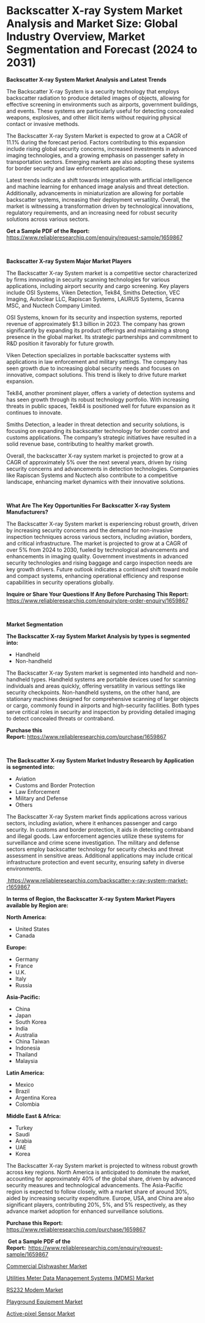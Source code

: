 <p><h1>Backscatter X-ray System Market Analysis and Market Size: Global Industry Overview, Market Segmentation and Forecast (2024 to 2031)</h1></p><p><strong>Backscatter X-ray System Market Analysis and Latest Trends</strong></p>
<p><p>The Backscatter X-ray System is a security technology that employs backscatter radiation to produce detailed images of objects, allowing for effective screening in environments such as airports, government buildings, and events. These systems are particularly useful for detecting concealed weapons, explosives, and other illicit items without requiring physical contact or invasive methods. </p><p>The Backscatter X-ray System Market is expected to grow at a CAGR of 11.1% during the forecast period. Factors contributing to this expansion include rising global security concerns, increased investments in advanced imaging technologies, and a growing emphasis on passenger safety in transportation sectors. Emerging markets are also adopting these systems for border security and law enforcement applications.</p><p>Latest trends indicate a shift towards integration with artificial intelligence and machine learning for enhanced image analysis and threat detection. Additionally, advancements in miniaturization are allowing for portable backscatter systems, increasing their deployment versatility. Overall, the market is witnessing a transformation driven by technological innovations, regulatory requirements, and an increasing need for robust security solutions across various sectors.</p></p>
<p><strong>Get a Sample PDF of the Report:&nbsp;</strong> <a href="https://www.reliableresearchiq.com/enquiry/request-sample/1659867?utm_campaign=1137&utm_medium=2&utm_source=Github&utm_content=ia&utm_term=26102024&utm_id=backscatter-x-ray-system">https://www.reliableresearchiq.com/enquiry/request-sample/1659867</a></p>
<p>&nbsp;</p>
<p><strong>Backscatter X-ray System Major Market Players</strong></p>
<p><p>The Backscatter X-ray System market is a competitive sector characterized by firms innovating in security scanning technologies for various applications, including airport security and cargo screening. Key players include OSI Systems, Viken Detection, Tek84, Smiths Detection, VEC Imaging, Autoclear LLC, Rapiscan Systems, LAURUS Systems, Scanna MSC, and Nuctech Company Limited.</p><p>OSI Systems, known for its security and inspection systems, reported revenue of approximately $1.3 billion in 2023. The company has grown significantly by expanding its product offerings and maintaining a strong presence in the global market. Its strategic partnerships and commitment to R&D position it favorably for future growth.</p><p>Viken Detection specializes in portable backscatter systems with applications in law enforcement and military settings. The company has seen growth due to increasing global security needs and focuses on innovative, compact solutions. This trend is likely to drive future market expansion.</p><p>Tek84, another prominent player, offers a variety of detection systems and has seen growth through its robust technology portfolio. With increasing threats in public spaces, Tek84 is positioned well for future expansion as it continues to innovate.</p><p>Smiths Detection, a leader in threat detection and security solutions, is focusing on expanding its backscatter technology for border control and customs applications. The company’s strategic initiatives have resulted in a solid revenue base, contributing to healthy market growth.</p><p>Overall, the backscatter X-ray system market is projected to grow at a CAGR of approximately 5% over the next several years, driven by rising security concerns and advancements in detection technologies. Companies like Rapiscan Systems and Nuctech also contribute to a competitive landscape, enhancing market dynamics with their innovative solutions.</p></p>
<p>&nbsp;</p>
<p><strong>What Are The Key Opportunities For Backscatter X-ray System Manufacturers?</strong></p>
<p><p>The Backscatter X-ray System market is experiencing robust growth, driven by increasing security concerns and the demand for non-invasive inspection techniques across various sectors, including aviation, borders, and critical infrastructure. The market is projected to grow at a CAGR of over 5% from 2024 to 2030, fueled by technological advancements and enhancements in imaging quality. Government investments in advanced security technologies and rising baggage and cargo inspection needs are key growth drivers. Future outlook indicates a continued shift toward mobile and compact systems, enhancing operational efficiency and response capabilities in security operations globally.</p></p>
<p><strong>Inquire or Share Your Questions If Any Before Purchasing This Report:</strong> <a href="https://www.reliableresearchiq.com/enquiry/pre-order-enquiry/1659867?utm_campaign=1137&utm_medium=2&utm_source=Github&utm_content=ia&utm_term=26102024&utm_id=backscatter-x-ray-system">https://www.reliableresearchiq.com/enquiry/pre-order-enquiry/1659867</a></p>
<p>&nbsp;</p>
<p><strong>Market Segmentation</strong></p>
<p><strong>The Backscatter X-ray System Market Analysis by types is segmented into:</strong></p>
<p><ul><li>Handheld</li><li>Non-handheld</li></ul></p>
<p><p>The Backscatter X-ray System market is segmented into handheld and non-handheld types. Handheld systems are portable devices used for scanning individuals and areas quickly, offering versatility in various settings like security checkpoints. Non-handheld systems, on the other hand, are stationary machines designed for comprehensive scanning of larger objects or cargo, commonly found in airports and high-security facilities. Both types serve critical roles in security and inspection by providing detailed imaging to detect concealed threats or contraband.</p></p>
<p><strong>Purchase this Report:&nbsp;</strong><a href="https://www.reliableresearchiq.com/purchase/1659867?utm_campaign=1137&utm_medium=2&utm_source=Github&utm_content=ia&utm_term=26102024&utm_id=backscatter-x-ray-system">https://www.reliableresearchiq.com/purchase/1659867</a></p>
<p>&nbsp;</p>
<p><strong>The Backscatter X-ray System Market Industry Research by Application is segmented into:</strong></p>
<p><ul><li>Aviation</li><li>Customs and Border Protection​</li><li>Law Enforcement</li><li>Military and Defense​</li><li>Others</li></ul></p>
<p><p>The Backscatter X-ray System market finds applications across various sectors, including aviation, where it enhances passenger and cargo security. In customs and border protection, it aids in detecting contraband and illegal goods. Law enforcement agencies utilize these systems for surveillance and crime scene investigation. The military and defense sectors employ backscatter technology for security checks and threat assessment in sensitive areas. Additional applications may include critical infrastructure protection and event security, ensuring safety in diverse environments.</p></p>
<p><a href="https://www.reliableresearchiq.com/backscatter-x-ray-system-market-r1659867?utm_campaign=1137&utm_medium=2&utm_source=Github&utm_content=ia&utm_term=26102024&utm_id=backscatter-x-ray-system">&nbsp;https://www.reliableresearchiq.com/backscatter-x-ray-system-market-r1659867</a></p>
<p><strong>In terms of Region, the Backscatter X-ray System Market Players available by Region are:</strong></p>
<p>
    <p> <strong> North America: </strong>
        <ul>
            <li>United States</li>
            <li>Canada</li>
        </ul>
        </p> 
    <p> <strong> Europe: </strong>
        <ul>
            <li>Germany</li>
            <li>France</li>
            <li>U.K.</li>
            <li>Italy</li>
            <li>Russia</li>
        </ul>
        </p> 
    <p> <strong> Asia-Pacific: </strong>
        <ul>
            <li>China</li>
            <li>Japan</li>
            <li>South Korea</li>
            <li>India</li>
            <li>Australia</li>
            <li>China Taiwan</li>
            <li>Indonesia</li>
            <li>Thailand</li>
            <li>Malaysia</li>
        </ul>
        </p> 
    <p> <strong> Latin America: </strong>
        <ul>
            <li>Mexico</li>
            <li>Brazil</li>
            <li>Argentina Korea</li>
            <li>Colombia</li>
        </ul>
        </p> 
    <p> <strong> Middle East & Africa: </strong>
        <ul>
            <li>Turkey</li>
            <li>Saudi</li>
            <li>Arabia</li>
            <li>UAE</li>
            <li>Korea</li>
        </ul>
    </p>
    </p>
<p><p>The Backscatter X-ray System market is projected to witness robust growth across key regions. North America is anticipated to dominate the market, accounting for approximately 40% of the global share, driven by advanced security measures and technological advancements. The Asia-Pacific region is expected to follow closely, with a market share of around 30%, aided by increasing security expenditure. Europe, USA, and China are also significant players, contributing 20%, 5%, and 5% respectively, as they advance market adoption for enhanced surveillance solutions.</p></p>
<p><strong>Purchase this Report: </strong><a href="https://www.reliableresearchiq.com/purchase/1659867?utm_campaign=1137&utm_medium=2&utm_source=Github&utm_content=ia&utm_term=26102024&utm_id=backscatter-x-ray-system">https://www.reliableresearchiq.com/purchase/1659867</a></p>
<p>&nbsp;<strong>Get a Sample PDF of the Report:&nbsp;&nbsp;</strong><a href="https://www.reliableresearchiq.com/enquiry/request-sample/1659867?utm_campaign=1137&utm_medium=2&utm_source=Github&utm_content=ia&utm_term=26102024&utm_id=backscatter-x-ray-system">https://www.reliableresearchiq.com/enquiry/request-sample/1659867</a></p>
<p><strong></strong></p>
<p><p><a href="https://issuu.com/reportprime-2/docs/commercial-dishwasher-market-size-2_6f2c6f5ec6e627?utm_campaign=1137&utm_medium=2&utm_source=Github&utm_content=ia&utm_term=26102024&utm_id=backscatter-x-ray-system">Commercial Dishwasher Market</a></p><p><a href="https://github.com/graciah1naze/Market-Research-Report-List-1/blob/main/utilities-meter-data-management-systems-mdms-market.md?utm_campaign=1137&utm_medium=2&utm_source=Github&utm_content=ia&utm_term=26102024&utm_id=backscatter-x-ray-system">Utilities Meter Data Management Systems (MDMS) Market</a></p><p><a href="https://www.linkedin.com/pulse/rs232-modem-market-navigating-challenges-unlocking-jwwfe?utm_campaign=1137&utm_medium=2&utm_source=Github&utm_content=ia&utm_term=26102024&utm_id=backscatter-x-ray-system">RS232 Modem Market</a></p><p><a href="https://issuu.com/reportprime-2/docs/playground-equipment-market-size-20_56a0b12db2d659?utm_campaign=1137&utm_medium=2&utm_source=Github&utm_content=ia&utm_term=26102024&utm_id=backscatter-x-ray-system">Playground Equipment Market</a></p><p><a href="https://github.com/bricelanl8g/Market-Research-Report-List-1/blob/main/active-pixel-sensor-market.md?utm_campaign=1137&utm_medium=2&utm_source=Github&utm_content=ia&utm_term=26102024&utm_id=backscatter-x-ray-system">Active-pixel Sensor Market</a></p></p>